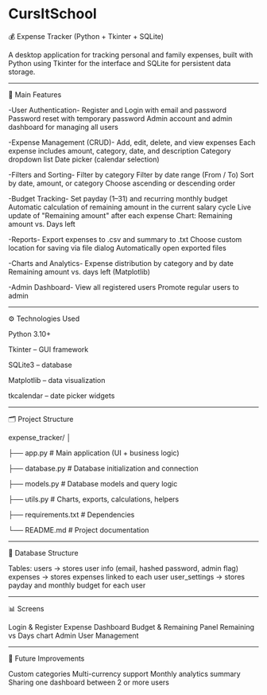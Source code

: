 # CursItSchool

💰 Expense Tracker (Python + Tkinter + SQLite)

A desktop application for tracking personal and family expenses, built with Python using Tkinter for the interface and SQLite for persistent data storage.

---------

🧩 Main Features

-User Authentication-
Register and Login with email and password
Password reset with temporary password
Admin account and admin dashboard for managing all users

-Expense Management (CRUD)-
Add, edit, delete, and view expenses
Each expense includes amount, category, date, and description
Category dropdown list
Date picker (calendar selection)

-Filters and Sorting-
Filter by category
Filter by date range (From / To)
Sort by date, amount, or category
Choose ascending or descending order

-Budget Tracking-
Set payday (1–31) and recurring monthly budget
Automatic calculation of remaining amount in the current salary cycle
Live update of "Remaining amount" after each expense
Chart: Remaining amount vs. Days left

-Reports-
Export expenses to .csv and summary to .txt
Choose custom location for saving via file dialog
Automatically open exported files

-Charts and Analytics-
Expense distribution by category and by date
Remaining amount vs. days left (Matplotlib)

-Admin Dashboard-
View all registered users
Promote regular users to admin

-----------

⚙️ Technologies Used

Python 3.10+

Tkinter – GUI framework

SQLite3 – database

Matplotlib – data visualization

tkcalendar – date picker widgets

-----------

🗂️ Project Structure

expense_tracker/
│

├── app.py               # Main application (UI + business logic)

├── database.py          # Database initialization and connection

├── models.py            # Database models and query logic

├── utils.py             # Charts, exports, calculations, helpers

├── requirements.txt     # Dependencies

└── README.md            # Project documentation

------------
🧱 Database Structure

Tables:
users → stores user info (email, hashed password, admin flag)
expenses → stores expenses linked to each user
user_settings → stores payday and monthly budget for each user

------------

📊 Screens

Login & Register
Expense Dashboard
Budget & Remaining Panel
Remaining vs Days chart
Admin User Management

------------

🧠 Future Improvements

Custom categories
Multi-currency support
Monthly analytics summary
Sharing one dashboard between 2 or more users 
